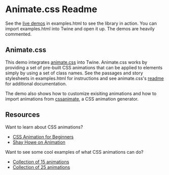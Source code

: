 # Animate.css Readme

See the [live demos](//mikewesthad.com/twine-resources/demos/animate.css/examples.html) in examples.html to see the library in action. You can import examples.html into Twine and open it up. The demos are heavily commented.

## Animate.css

This demo integrates [animate.css](https://daneden.github.io/animate.css/) into Twine. Animate.css works by providing a set of pre-built CSS animations that can be applied to elements simply by using a set of class names. See the passages and story stylesheets in examples.html for instructions and see animate.css's [readme](https://github.com/daneden/animate.css/blob/master/README.md) for additional documentation.

The demo also shows how to customize exisiting animations and how to import animations from [cssanimate](http://cssanimate.com/), a CSS animation generator.

## Resources

Want to learn about CSS animations?

- [CSS Animation for Beginners](https://robots.thoughtbot.com/css-animation-for-beginners)
- [Shay Howe on Animation](http://learn.shayhowe.com/advanced-html-css/transitions-animations/)

Want to see some cool examples of what CSS animations can do?

- [Collection of 15 animations](https://webdesign.tutsplus.com/articles/15-inspiring-examples-of-css-animation-on-codepen--cms-23937)
- [Collection of 25 animations](http://www.cssreflex.com/inspiring-css3-codepen-demos/)